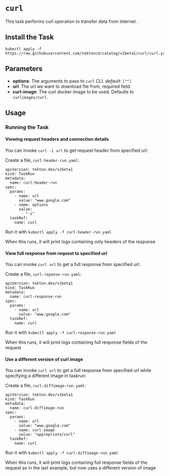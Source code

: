 
# `curl`

This task performs curl operation to transfer data from internet .

## Install the Task

```
kubectl apply -f https://raw.githubusercontent.com/tektoncd/catalog/v1beta1/curl/curl.yaml
```

## Parameters

* **options**: The arguments to pass to `curl` CLI.  _default_: `[""]`
* **url**: The url we want to download file from, required field.
* **curl-image**: The curl docker image to be used. Defaults to `curlimages/curl`.
## Usage

### Running the Task

#### Viewing request headers and connection details

You can invoke `curl -i url` to get request header from specified url:

Create a file, `curl-header-run.yaml`:

```
apiVersion: tekton.dev/v1beta1
kind: TaskRun
metadata:
  name: curl-header-run
spec:
  params:
    - name: url
      value: "www.google.com"
    - name: options
      value:
       - "-i"
  taskRef:
    name: curl
```

Run it with `kubectl apply -f curl-header-run.yaml`

When this runs, it will print logs containing only headers of the response

#### View full response from request to specified url
You can invoke `curl url` to get a full response from specified url:

Create a file, `curl-reponse-run.yaml`:
```
apiVersion: tekton.dev/v1beta1
kind: TaskRun
metadata:
  name: curl-response-run
spec:
  params:
    - name: url
      value: "www.google.com"
  taskRef:
    name: curl
```
Run it with `kubectl apply -f curl-response-run.yaml`

When this runs, it will print logs containing full response fields of the request

#### Use a different version of curl image
You can invoke `curl url` to get a full response from specified url while specifying a different image in taskrun:

Create a file, `curl-diffimage-run.yaml`:
```
apiVersion: tekton.dev/v1beta1
kind: TaskRun
metadata:
  name: curl-diffimage-run
spec:
  params:
    - name: url
      value: "www.google.com"
    - name: curl-image
      value: "appropriate/curl"
  taskRef:
    name: curl
```
Run it with `kubectl apply -f curl-diffimage-run.yaml`

When this runs, it will print logs containing full response fields of the request as in the last example, but now uses a different version of image


